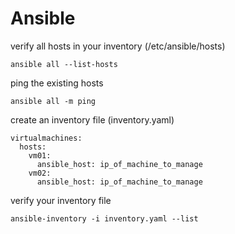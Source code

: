 # Ansible

verify all hosts in your inventory (/etc/ansible/hosts)
```
ansible all --list-hosts
```

ping the existing hosts 
```
ansible all -m ping
```

create an inventory file (inventory.yaml)
```
virtualmachines:
  hosts:
    vm01:
      ansible_host: ip_of_machine_to_manage
    vm02:
      ansible_host: ip_of_machine_to_manage
```

verify your inventory file
```
ansible-inventory -i inventory.yaml --list
```
